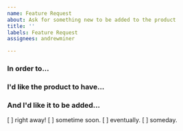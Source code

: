 ```yaml
---
name: Feature Request
about: Ask for something new to be added to the product
title: ''
labels: Feature Request
assignees: andrewminer

---
```


### In order to...


### I'd like the product to have...


### And I'd like it to be added...

[ ] right away!
[ ] sometime soon.
[ ] eventually.
[ ] someday.

